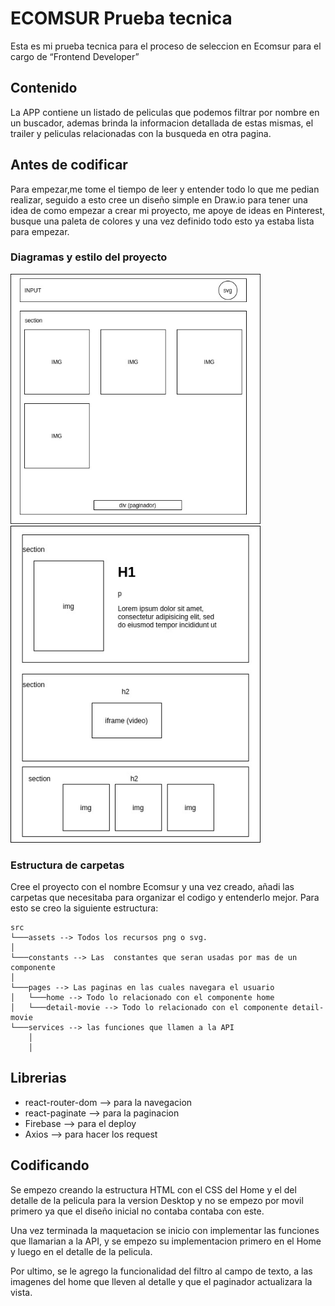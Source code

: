 # ECOMSUR Prueba tecnica 

Esta es mi prueba tecnica para el proceso de seleccion en Ecomsur para el cargo de “Frontend Developer”

## Contenido
La APP contiene un listado de peliculas que podemos filtrar por nombre en un buscador, ademas brinda la informacion detallada de estas mismas, el trailer y peliculas relacionadas con la busqueda en otra pagina.


## Antes de codificar

Para empezar,me tome el tiempo de leer y entender todo lo que me pedian realizar, seguido a esto cree un diseño simple en Draw.io para tener una idea de como empezar a crear mi proyecto, me apoye de ideas en Pinterest, busque una paleta de colores y una vez definido todo esto ya estaba lista para empezar.


### Diagramas y estilo del proyecto

<img src="./img1.jpg" width="400" height="auto">
<img src="./img2.jpg" width="400" height="auto">


### Estructura de carpetas 

Cree el proyecto con el nombre Ecomsur y una vez creado, añadi las carpetas que necesitaba para organizar el codigo y entenderlo mejor.
Para esto se creo la siguiente estructura: 

```
src
└───assets --> Todos los recursos png o svg.    
│
└───constants --> Las  constantes que seran usadas por mas de un componente
│
└───pages --> Las paginas en las cuales navegara el usuario
│   └───home --> Todo lo relacionado con el componente home
│   └───detail-movie --> Todo lo relacionado con el componente detail-movie
└───services --> las funciones que llamen a la API
    │
    │   
```
## Librerias

- react-router-dom --> para la navegacion 
- react-paginate --> para la paginacion
- Firebase --> para el deploy
- Axios --> para hacer los request

## Codificando 

Se empezo creando la estructura HTML con el CSS del Home y el del detalle de la pelicula para la version Desktop y no se empezo por movil primero ya que el diseño inicial no contaba contaba con este. 

Una vez terminada la maquetacion se inicio con implementar las funciones que llamarian a la API, y se empezo su implementacion primero en el Home y luego en el detalle de la pelicula. 

Por ultimo, se le agrego la funcionalidad del filtro al campo de texto, a las imagenes del home que lleven al detalle y que el paginador actualizara la vista.
